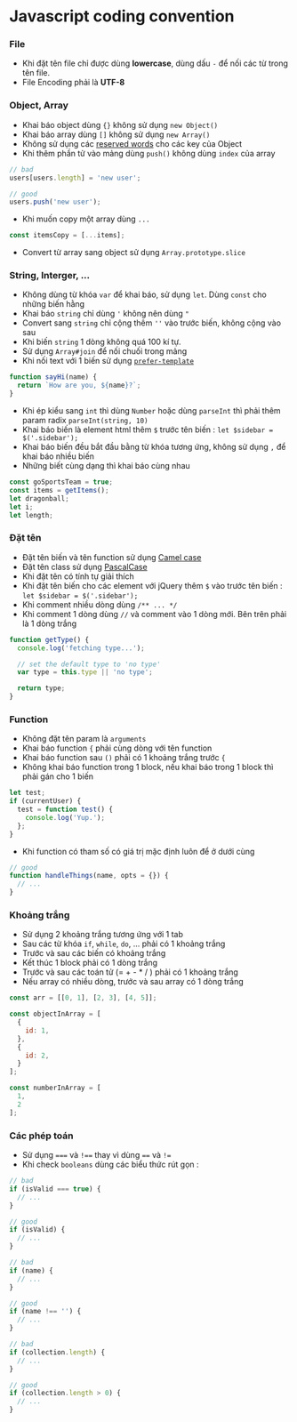 # Javascript coding convention
### File  

- Khi đặt tên file chỉ được dùng **lowercase**, dùng dấu `-` để nối các từ trong tên file.
- File Encoding phải là **UTF-8**

### Object, Array

- Khai báo object dùng `{}` không sử dụng `new Object()`
- Khai báo array dùng `[]` không sử dụng `new Array()`
- Không sử dụng các [reserved words](http://es5.github.io/#x7.6.1) cho các key của Object
- Khi thêm phần tử vào mảng dùng `push()` không dùng `index` của array
```javascript
// bad
users[users.length] = 'new user';

// good
users.push('new user');
```
- Khi muốn copy một array dùng `...`
```javascript
const itemsCopy = [...items];
```
- Convert từ array sang object sử dụng `Array.prototype.slice`

### String, Interger, ...

- Không dùng từ khóa `var` để khai báo, sử dụng `let`. Dùng `const` cho những biến hằng
- Khai báo `string` chỉ dùng `'` không nên dùng `"`
- Convert sang `string` chỉ cộng thêm `''` vào trước biến, không cộng vào sau
- Khi biến `string` 1 dòng không quá 100 kí tự.
- Sử dụng `Array#join` để nối chuối trong mảng
- Khi nối text với 1 biến sử dụng [`prefer-template`](http://eslint.org/docs/rules/prefer-template.html)

```javascript
function sayHi(name) {
  return `How are you, ${name}?`;
}
```
- Khi ép kiểu sang `int` thì dùng `Number` hoặc dùng `parseInt` thì phải thêm param radix `parseInt(string, 10)`
- Khai báo biến là element html thêm `$` trước tên biến : `let $sidebar = $('.sidebar');`
- Khai báo biến đều bắt đầu bằng từ khóa tương ứng, không sử dụng `,` để khai báo nhiều biến
- Những biết cùng dạng thì khai báo cùng nhau

```javascript
const goSportsTeam = true;
const items = getItems();
let dragonball;
let i;
let length;
```

### Đặt tên

- Đặt tên biến và tên function sử dụng [Camel case](https://en.wikipedia.org/wiki/Camel_case)
- Đặt tên class sử dụng [PascalCase](https://en.wikipedia.org/wiki/PascalCase)
- Khi đặt tên có tính tự giải thích
- Khi đặt tên biến cho các element với jQuery thêm `$` vào trước tên biến : `let $sidebar = $('.sidebar');`
- Khi comment nhiều dòng dùng `/** ... */`
- Khi comment 1 dòng dùng `//` và comment vào 1 dòng mới. Bên trên phải là 1 dòng trắng

```javascript
function getType() {
  console.log('fetching type...');

  // set the default type to 'no type'
  var type = this.type || 'no type';

  return type;
}
```

### Function

- Không đặt tên param là `arguments`
- Khai báo function `{` phải cùng dòng với tên function
- Khai báo function sau `()` phải có 1 khoảng trắng trước `{`
- Không khai báo function trong 1 block, nếu khai báo trong 1 block thì phải gán cho 1 biến

```javascript
let test;
if (currentUser) {
  test = function test() {
    console.log('Yup.');
  };
}
```

- Khi function có tham số có giá trị mặc định luôn để ở dưới cùng

```javascript
// good
function handleThings(name, opts = {}) {
  // ...
}
```

### Khoảng trắng
- Sử dụng 2 khoảng trắng tương ứng với 1 tab
- Sau các từ khóa `if`, `while`, `do`, ... phải có 1 khoảng trắng
- Trước và sau các biến có khoảng trắng
- Kết thúc 1 block phải có 1 dòng trắng
- Trước và sau các toán tử (= + - * / ) phải có 1 khoảng trắng
- Nếu array có nhiều dòng, trước và sau array có 1 dòng trắng

```javascript
const arr = [[0, 1], [2, 3], [4, 5]];

const objectInArray = [
  {
    id: 1,
  },
  {
    id: 2,
  }
];

const numberInArray = [
  1,
  2
];
```

### Các phép toán

- Sử dụng `===` và `!==` thay vì dùng `==` và `!=`
- Khi check `booleans` dùng các biểu thức rút gọn : 

```javascript
// bad
if (isValid === true) {
  // ...
}

// good
if (isValid) {
  // ...
}

// bad
if (name) {
  // ...
}

// good
if (name !== '') {
  // ...
}

// bad
if (collection.length) {
  // ...
}

// good
if (collection.length > 0) {
  // ...
}
```
